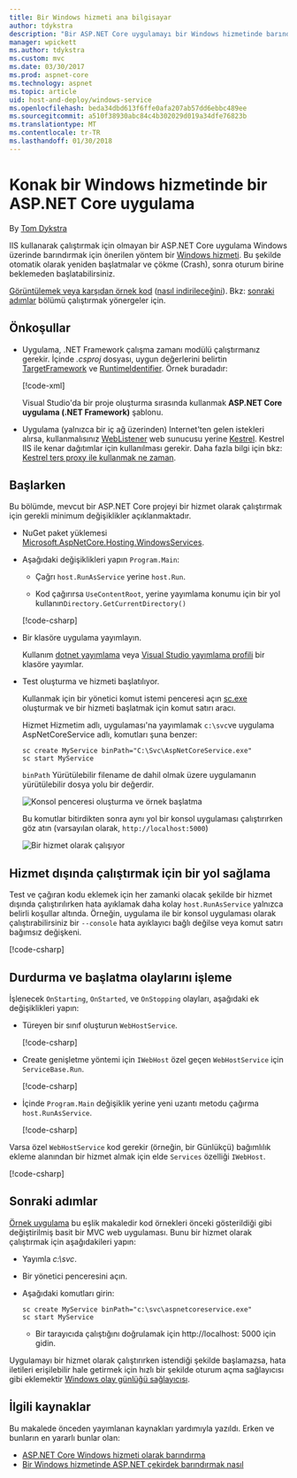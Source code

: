 ```yaml
---
title: Bir Windows hizmeti ana bilgisayar
author: tdykstra
description: "Bir ASP.NET Core uygulamayı bir Windows hizmetinde barındırma öğrenin."
manager: wpickett
ms.author: tdykstra
ms.custom: mvc
ms.date: 03/30/2017
ms.prod: aspnet-core
ms.technology: aspnet
ms.topic: article
uid: host-and-deploy/windows-service
ms.openlocfilehash: beda34dbd613f6ffe0afa207ab57dd6ebbc489ee
ms.sourcegitcommit: a510f38930abc84c4b302029d019a34dfe76823b
ms.translationtype: MT
ms.contentlocale: tr-TR
ms.lasthandoff: 01/30/2018
---
```

# <a name="host-an-aspnet-core-app-in-a-windows-service"></a>Konak bir Windows hizmetinde bir ASP.NET Core uygulama

By [Tom Dykstra](https://github.com/tdykstra)

IIS kullanarak çalıştırmak için olmayan bir ASP.NET Core uygulama Windows üzerinde barındırmak için önerilen yöntem bir [Windows hizmeti](https://docs.microsoft.com/dotnet/framework/windows-services/introduction-to-windows-service-applications). Bu şekilde otomatik olarak yeniden başlatmalar ve çökme (Crash), sonra oturum birine beklemeden başlatabilirsiniz.

[Görüntülemek veya karşıdan örnek kod](https://github.com/aspnet/Docs/tree/master/aspnetcore/host-and-deploy/windows-service/sample) ([nasıl indirileceğini](xref:tutorials/index#how-to-download-a-sample)). Bkz: [sonraki adımlar](#next-steps) bölümü çalıştırmak yönergeler için.

## <a name="prerequisites"></a>Önkoşullar

* Uygulama, .NET Framework çalışma zamanı modülü çalıştırmanız gerekir.  İçinde *.csproj* dosyası, uygun değerlerini belirtin [TargetFramework](https://docs.microsoft.com/nuget/schema/target-frameworks) ve [RuntimeIdentifier](https://docs.microsoft.com/dotnet/articles/core/rid-catalog). Örnek buradadır:

  [!code-xml[](windows-service/sample/AspNetCoreService.csproj?range=3-6)]

  Visual Studio'da bir proje oluşturma sırasında kullanmak **ASP.NET Core uygulama (.NET Framework)** şablonu.

* Uygulama (yalnızca bir iç ağ üzerinden) Internet'ten gelen istekleri alırsa, kullanmalısınız [WebListener](xref:fundamentals/servers/weblistener) web sunucusu yerine [Kestrel](xref:fundamentals/servers/kestrel).  Kestrel IIS ile kenar dağıtımlar için kullanılması gerekir.  Daha fazla bilgi için bkz: [Kestrel ters proxy ile kullanmak ne zaman](xref:fundamentals/servers/kestrel#when-to-use-kestrel-with-a-reverse-proxy).

## <a name="getting-started"></a>Başlarken

Bu bölümde, mevcut bir ASP.NET Core projeyi bir hizmet olarak çalıştırmak için gerekli minimum değişiklikler açıklanmaktadır.

* NuGet paket yüklemesi [Microsoft.AspNetCore.Hosting.WindowsServices](https://www.nuget.org/packages/Microsoft.AspNetCore.Hosting.WindowsServices/).

* Aşağıdaki değişiklikleri yapın `Program.Main`:
  
  * Çağrı `host.RunAsService` yerine `host.Run`.
  
  * Kod çağırırsa `UseContentRoot`, yerine yayımlama konumu için bir yol kullanın`Directory.GetCurrentDirectory()` 
  
  [!code-csharp[](windows-service/sample/Program.cs?name=ServiceOnly&highlight=3-4,8,14)]

* Bir klasöre uygulama yayımlayın.

  Kullanım [dotnet yayımlama](https://docs.microsoft.com/dotnet/articles/core/tools/dotnet-publish) veya [Visual Studio yayımlama profili](xref:host-and-deploy/visual-studio-publish-profiles) bir klasöre yayımlar.

* Test oluşturma ve hizmeti başlatılıyor.

  Kullanmak için bir yönetici komut istemi penceresi açın [sc.exe](https://technet.microsoft.com/library/bb490995) oluşturmak ve bir hizmeti başlatmak için komut satırı aracı.  
  
  Hizmet Hizmetim adlı, uygulaması'na yayımlamak `c:\svc`ve uygulama AspNetCoreService adlı, komutları şuna benzer:

  ```console
  sc create MyService binPath="C:\Svc\AspNetCoreService.exe"
  sc start MyService
  ```

  `binPath` Yürütülebilir filename de dahil olmak üzere uygulamanın yürütülebilir dosya yolu bir değerdir.

  ![Konsol penceresi oluşturma ve örnek başlatma](windows-service/_static/create-start.png)

  Bu komutlar bitirdikten sonra aynı yol bir konsol uygulaması çalıştırırken göz atın (varsayılan olarak, `http://localhost:5000`)

  ![Bir hizmet olarak çalışıyor](windows-service/_static/running-in-service.png)


## <a name="provide-a-way-to-run-outside-of-a-service"></a>Hizmet dışında çalıştırmak için bir yol sağlama

Test ve çağıran kodu eklemek için her zamanki olacak şekilde bir hizmet dışında çalıştırılırken hata ayıklamak daha kolay `host.RunAsService` yalnızca belirli koşullar altında.  Örneğin, uygulama ile bir konsol uygulaması olarak çalıştırabilirsiniz bir `--console` hata ayıklayıcı bağlı değilse veya komut satırı bağımsız değişkeni.

[!code-csharp[](windows-service/sample/Program.cs?name=ServiceOrConsole)]

## <a name="handle-stopping-and-starting-events"></a>Durdurma ve başlatma olaylarını işleme

İşlenecek `OnStarting`, `OnStarted`, ve `OnStopping` olayları, aşağıdaki ek değişiklikleri yapın:

* Türeyen bir sınıf oluşturun `WebHostService`.

  [!code-csharp[](windows-service/sample/CustomWebHostService.cs?name=NoLogging)]

* Create genişletme yöntemi için `IWebHost` özel geçen `WebHostService` için `ServiceBase.Run`.

  [!code-csharp[](windows-service/sample/WebHostServiceExtensions.cs?name=ExtensionsClass)]

* İçinde `Program.Main` değişiklik yerine yeni uzantı metodu çağırma `host.RunAsService`.

  [!code-csharp[](windows-service/sample/Program.cs?name=HandleStopStart&highlight=26)]

Varsa özel `WebHostService` kod gerekir (örneğin, bir Günlükçü) bağımlılık ekleme alanından bir hizmet almak için elde `Services` özelliği `IWebHost`.

[!code-csharp[](windows-service/sample/CustomWebHostService.cs?name=Logging&highlight=7)]

## <a name="next-steps"></a>Sonraki adımlar

[Örnek uygulama](https://github.com/aspnet/Docs/tree/master/aspnetcore/host-and-deploy/windows-service/sample) bu eşlik makaledir kod örnekleri önceki gösterildiği gibi değiştirilmiş basit bir MVC web uygulaması.  Bunu bir hizmet olarak çalıştırmak için aşağıdakileri yapın:

* Yayımla *c:\svc*.

* Bir yönetici penceresini açın.

* Aşağıdaki komutları girin:

  ```console
  sc create MyService binPath="c:\svc\aspnetcoreservice.exe"
  sc start MyService
  ```

  * Bir tarayıcıda çalıştığını doğrulamak için http://localhost: 5000 için gidin.

Uygulamayı bir hizmet olarak çalıştırırken istendiği şekilde başlamazsa, hata iletileri erişilebilir hale getirmek için hızlı bir şekilde oturum açma sağlayıcısı gibi eklemektir [Windows olay günlüğü sağlayıcısı](xref:fundamentals/logging/index#eventlog).

## <a name="acknowledgments"></a>İlgili kaynaklar

Bu makalede önceden yayımlanan kaynakları yardımıyla yazıldı. Erken ve bunların en yararlı bunlar olan:

* [ASP.NET Core Windows hizmeti olarak barındırma](https://stackoverflow.com/questions/37346383/hosting-asp-net-core-as-windows-service/37464074)
* [Bir Windows hizmetinde ASP.NET çekirdek barındırmak nasıl](https://dotnetthoughts.net/how-to-host-your-aspnet-core-in-a-windows-service/)
